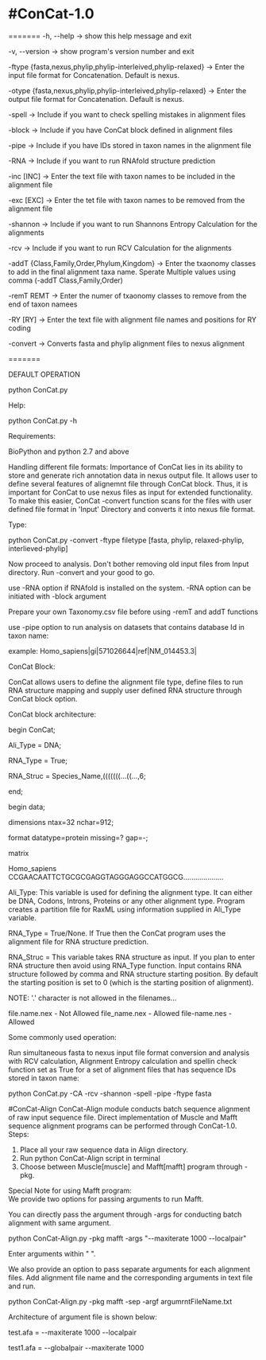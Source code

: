 #ConCat-1.0
==========


=======
  -h, --help    ->                 show this help message and exit
  
  -v, --version    ->              show program's version number and exit
      
  -ftype {fasta,nexus,phylip,phylip-interleived,phylip-relaxed}
                      ->           Enter the input file format for Concatenation. Default
                                is nexus.
                        
  -otype {fasta,nexus,phylip,phylip-interleived,phylip-relaxed}
                      ->          Enter the output file format for Concatenation.
                                Default is nexus.
                        
  -spell              ->              Include if you want to check spelling mistakes in
                                alignment files
                        
  -block              ->              Include if you have ConCat block defined in alignment
                                files
                        
  -pipe               ->              Include if you have IDs stored in taxon names in the
                                alignment file
                        
  -RNA                ->              Include if you want to run RNAfold structure
                                prediction
                        
  -inc [INC]          ->              Enter the text file with taxon names to be included in
                                the alignment file
                        
  -exc [EXC]          ->              Enter the tet file with taxon names to be removed from
                                the alignment file
                        
  -shannon            ->              Include if you want to run Shannons Entropy
                                Calculation for the alignments
                        
  -rcv                ->              Include if you want to run RCV Calculation for the
                                alignments
                        
  -addT {Class,Family,Order,Phylum,Kingdom}
                      ->              Enter the txaonomy classes to add in the final
                                alignment taxa name. Sperate Multiple values using
                                comma (-addT Class,Family,Order)
                          
  -remT REMT          ->              Enter the numer of txaonomy classes to remove from the
                                end of taxon namees
                        
  -RY [RY]            ->              Enter the text file with alignment file names and
                                positions for RY coding
                        
  -convert            ->              Converts fasta and phylip alignment files to nexus
                                alignment

=======


DEFAULT OPERATION

python ConCat.py

Help:

python ConCat.py -h

Requirements:

BioPython and python 2.7 and above

Handling different file formats: Importance of ConCat lies in its ability to store and generate rich annotation data in nexus output file. It allows user to define several features of alignemnt file through ConCat block. Thus, it is important for ConCat to use nexus files as input for extended functionality. To make this easier, ConCat -convert function scans for the files with user defined file format in 'Input' Directory and converts it into nexus file format. 

Type:

python ConCat.py -convert -ftype filetype [fasta, phylip, relaxed-phylip, interlieved-phylip]

Now proceed to analysis. Don't bother removing old input files from Input directory. Run -convert and your good to go.


use -RNA option if RNAfold is installed on the system. -RNA option can be initiated with -block argument

Prepare your own Taxonomy.csv file before using -remT and addT functions

use -pipe option to run analysis on datasets that contains database Id in taxon name:

example: Homo_sapiens|gi|571026644|ref|NM_014453.3| 

ConCat Block:

ConCat allows users to define the alignment file type, define files to run RNA structure mapping and supply user defined RNA structure through ConCat block option.

ConCat block architecture:

begin ConCat;

  Ali_Type = DNA; 

  RNA_Type = True; 

  RNA_Struc = Species_Name,(((((((...((...,6;

end;

begin data;

dimensions ntax=32 nchar=912;

format datatype=protein missing=? gap=-;

matrix

Homo_sapiens CCGAACAATTCTGCGCGAGGTAGGGAGGCCATGGCG....................


Ali_Type: This variable is used for defining the alignment type. It can either be DNA, Codons, Introns, Proteins or any other alignment type. Program creates a partition file for RaxML using information supplied in Ali_Type variable.

RNA_Type = True/None. If True then the ConCat program uses the alignment file for RNA structure prediction.

RNA_Struc = This variable takes RNA structure as input. If you plan to enter RNA structure then avoid using RNA_Type function. Input contains RNA structure followed by comma and RNA structure starting position. By default the starting position is set to 0 (which is the starting position of alignment).

NOTE: '.' character is not allowed in the filenames...

file.name.nex - Not Allowed
file_name.nex - Allowed
file-name.nes - Allowed


Some commonly used operation:

Run simultaneous fasta to nexus input file format conversion and analysis with RCV calculation, Alignment Entropy calculation and spellin check function set as True for a set of alignment files that has sequence IDs stored in taxon name:

python ConCat.py -CA -rcv -shannon -spell -pipe -ftype fasta



#ConCat-Align
ConCat-Align module conducts batch sequence alignment of raw input sequence file. Direct implementation of Muscle and Mafft sequence alignment programs can be performed through ConCat-1.0.
Steps:
1. Place all your raw sequence data in Align directory. 
2. Run python ConCat-Align script in terminal
3. Choose between Muscle[muscle] and Mafft[mafft] program through -pkg. 

Special Note for using Mafft program:  
We provide two options for passing arguments to run Mafft.

You can directly pass the argument through -args for conducting batch alignment with same argument.

python ConCat-Align.py -pkg mafft -args "--maxiterate 1000 --localpair"

Enter arguments within " ".


We also provide an option to pass separate arguments for each alignment files. Add alignment file name and the corresponding arguments in text file and run.

python ConCat-Align.py -pkg mafft -sep -argf argumrntFileName.txt

Architecture of argument file is shown below:

test.afa = --maxiterate 1000 --localpair

test1.afa = --globalpair --maxiterate 1000




